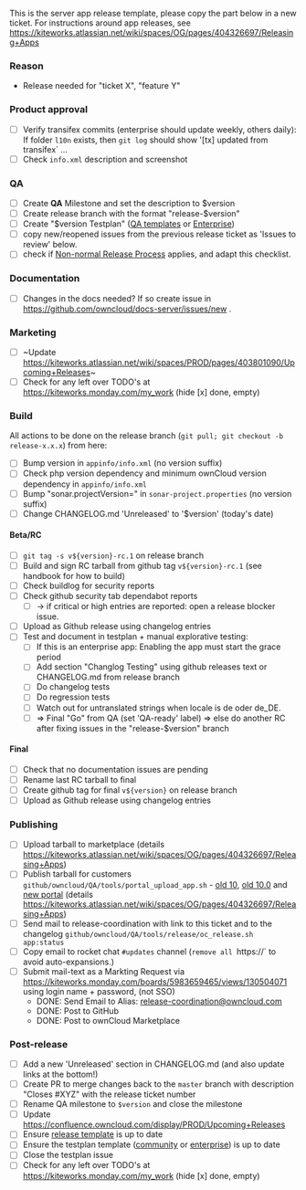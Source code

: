 This is the server app release template, please copy the part below in a new ticket.
For instructions around app releases, see https://kiteworks.atlassian.net/wiki/spaces/OG/pages/404326697/Releasing+Apps

### Reason

- Release needed for "ticket X", "feature Y"

### Product approval 

- [ ] Verify transifex commits (enterprise should update weekly, others daily): If folder `l10n` exists, then `git log` should show '[tx] updated from transifex` ...
- [ ] Check `info.xml` description and screenshot

### QA

- [ ] Create **QA** Milestone and set the description to $version
- [ ] Create release branch with the format "release-$version"
- [ ] Create "$version Testplan" ([QA templates](https://github.com/owncloud/QA/tree/master/Server) or [Enterprise](https://github.com/owncloud/qa-enterprise/tree/master/Core))
- [ ] copy new/reopened issues from the previous release ticket as 'Issues to review' below.
- [ ] check if [Non-normal Release Process](https://kiteworks.atlassian.net/wiki/spaces/OG/pages/404327434/Apps+with+special+release+process) applies, and adapt this checklist.

### Documentation

- [ ] Changes in the docs needed? If so create issue in https://github.com/owncloud/docs-server/issues/new .

### Marketing

- [ ] ~Update https://kiteworks.atlassian.net/wiki/spaces/PROD/pages/403801090/Upcoming+Releases~
- [ ] Check for any left over TODO's at https://kiteworks.monday.com/my_work (hide [x] done, empty)

### Build

All actions to be done on the release branch (`git pull; git checkout -b release-x.x.x`) from here:
- [ ] Bump version in `appinfo/info.xml` (no version suffix)
- [ ] Check php version dependency and minimum ownCloud version dependency in `appinfo/info.xml`
- [ ] Bump "sonar.projectVersion=" in `sonar-project.properties` (no version suffix)
- [ ] Change CHANGELOG.md 'Unreleased' to '$version' (today's date)

#### Beta/RC

- [ ] `git tag -s v${version}-rc.1` on release branch
- [ ] Build and sign RC tarball from github tag `v${version}-rc.1` (see handbook for how to build)
- [ ] Check buildlog for security reports
- [ ] Check github security tab dependabot reports
    - [ ] -> if critical or high entries are reported: open a release blocker issue.
- [ ] Upload as Github release using changelog entries
- [ ] Test and document in testplan + manual explorative testing:
    - [ ] If this is an enterprise app: Enabling the app must start the grace period
    - [ ] Add section "Changlog Testing" using github releases text or CHANGELOG.md from release branch
    - [ ] Do changelog tests
    - [ ] Do regression tests
    - [ ] Watch out for untranslated strings when locale is de oder de_DE.
    - [ ] => Final "Go" from QA (set 'QA-ready' label) => else do another RC after fixing issues in the "release-$version" branch

#### Final

- [ ] Check that no documentation issues are pending
- [ ] Rename last RC tarball to final
- [ ] Create github tag for final `v${version}` on release branch
- [ ] Upload as Github release using changelog entries

### Publishing

- [ ] Upload tarball to marketplace (details https://kiteworks.atlassian.net/wiki/spaces/OG/pages/404326697/Releasing+Apps)
- [ ] Publish tarball for customers `github/owncloud/QA/tools/portal_upload_app.sh` - [old 10](https://customer.owncloud.com/owncloud/index.php/apps/files/?dir=%2FownCloud-Enterprise%2FownCloud-10), [old 10.0](https://customer.owncloud.com/owncloud/index.php/apps/files/?dir=%2FownCloud-Server%2FownCloud-10.0) and [new portal](https://portal.owncloud.com/apps/files/?dir=/Portal%20Data/All%20Account%20Data/ownCloud%20Enterprise%20Resources%20Data/Server&fileid=5661) (details https://kiteworks.atlassian.net/wiki/spaces/OG/pages/404326697/Releasing+Apps)
- [ ] Send mail to release-coordination with link to this ticket and to the changelog `github/owncloud/QA/tools/release/oc_release.sh app:status`
- [ ] Copy email to rocket chat `#updates` channel (`remove all `https://` to avoid auto-expansions.)
- [ ] Submit mail-text as a Markting Request via https://kiteworks.monday.com/boards/5983659465/views/130504071 using login name + password, (not SSO)
	- DONE: Send Email to Alias: release-coordination@owncloud.com
	- DONE: Post to GitHub
	- DONE: Post to ownCloud Marketplace

### Post-release

- [ ] Add a new 'Unreleased' section in CHANGELOG.md (and also update links at the bottom!)
- [ ] Create PR to merge changes back to the `master` branch with description "Closes #XYZ" with the release ticket number
- [ ] Rename QA milestone to `$version` and close the milestone
- [ ] Update https://confluence.owncloud.com/display/PROD/Upcoming+Releases
- [ ] Ensure [release template](https://github.com/owncloud/QA/edit/master/tools/release/templates/server_app_release_template.md) is up to date
- [ ] Ensure the testplan template ([community](https://github.com/owncloud/QA/tree/master/Server) or [enterprise](https://github.com/owncloud/qa-enterprise/tree/master/Core)) is up to date
- [ ] Close the testplan issue
- [ ] Check for any left over TODO's at https://kiteworks.monday.com/my_work (hide [x] done, empty)
